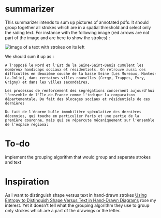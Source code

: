 # summarizer

This summarizer intends to sum up pictures of annotated pdfs. 
It should group together all strokes which are in a spatial threshold and select only the siding text.
For instance with the following image (red arrows are not part of the image and are here to show the strokes) :

![image of a text with strokes on its left](https://i.stack.imgur.com/9xedG.png)

We should sum it up as :

```
A l'opposé le Nord et l'Est de la Seine-Saint-Denis cumulent les nombreux handicaps sociaux et résidentiels. On retrouve aussi ces difficultés en deuxième couche de la basse Seine (Les Mureaux, Mantes-La-Jolie), dans certaines villes nouvelles (Cergy, Trappes, Evry, Grigny) et dans les villes secondaires,

Les processus de renforcement des ségrégations concernent aujourd'hui l'ensemble de l'Île-de-France comme l'indique la comparaison départementale. Du fait des blocages sociaux et résidentiels de ces dernières

Du fait de l'énorme bulle immobilière spéculative des dernières décennies, qui touche en particulier Paris et une partie de la première couronne, mais qui se répercute mécaniquement sur l'ensemble de l'espace régional
```

# To-do

implement the grouping algorithm that would group and seperate strokes and text


# Inspiration

As I want to distinguish shape versus text in hand-drawn strokes [Using Entropy to Distinguish Shape Versus Text in Hand-Drawn Diagrams](https://www.ijcai.org/Proceedings/09/Papers/234.pdf) rose my interest. Yet it doesn't tell what the grouping algorithm they use to group only strokes which are a part of the drawings or the letter.
